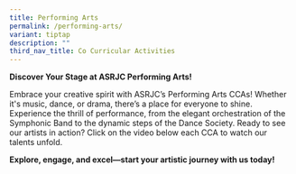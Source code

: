```yaml
---
title: Performing Arts
permalink: /performing-arts/
variant: tiptap
description: ""
third_nav_title: Co Curricular Activities
---
```

<p><strong>Discover Your Stage at ASRJC Performing Arts!</strong>
</p>
<p>Embrace your creative spirit with ASRJC’s Performing Arts CCAs! Whether
it's music, dance, or drama, there’s a place for everyone to shine. Experience
the thrill of performance, from the elegant orchestration of the Symphonic
Band to the dynamic steps of the Dance Society. Ready to see our artists
in action? Click on the video below each CCA to watch our talents unfold.</p>
<p><strong>Explore, engage, and excel—start your artistic journey with us today!</strong>
</p>